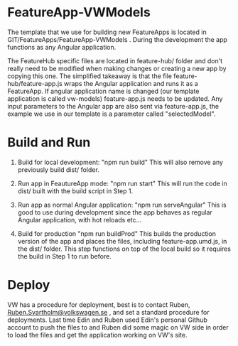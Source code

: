 # FeatureApp-VWModels

The template that we use for building new FeatureApps is located in GIT/FeatureApps/FeatureApp-VWModels . During the development the app functions as any Angular application. 

The FeatureHub specific files are located in feature-hub/ folder and don't really need to be modified when making changes or creating a new app by copying this one. The simplified takeaway is that the file feature-hub/feature-app.js wraps the Angular application and runs it as a FeatureApp. If angular application name is changed (our template application is called vw-models) feature-app.js needs to be updated. Any input parameters to the Angular app are also sent via feature-app.js, the example we use in our template is a parameter called "selectedModel".  

# Build and Run

1. Build for local development:
"npm run build"
This will also remove any previously build dist/ folder.

2. Run app in FeautureApp mode:
"npm run start"
This will run the code in dist/ built with the build script in Step 1.

3. Run app as normal Angular application:
"npm run serveAngular"
This is good to use during development since the app behaves as regular Angular application, with hot reloads etc...

4. Build for production
"npm run buildProd"
This builds the production version of the app and places the files, including feature-app.umd.js, in the dist/ folder. This step functions on top of the local build so it requires the build in Step 1 to run before. 

# Deploy
VW has a procedure for deployment, best is to contact Ruben, Ruben.Svartholm@volkswagen.se , and set a standard procedure for deployments. Last time Edin and Ruben used Edin's personal Github account to push the files to and Ruben did some magic on VW side in order to load the files and get the application working on VW's site.